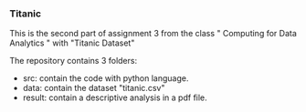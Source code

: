### Titanic

This is the second part of assignment 3 from the class " Computing for Data Analytics " with "Titanic Dataset"

The repository contains 3 folders:

- src: contain the code with python language. 
- data: contain the dataset "titanic.csv"
- result: contain a descriptive analysis in a pdf file. 

